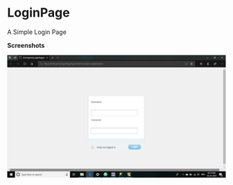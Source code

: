 # LoginPage
 A Simple Login Page
 
**Screenshots**


![Screenshot1](https://github.com/ipshitag/LoginPage/blob/master/2019-07-03.png)
